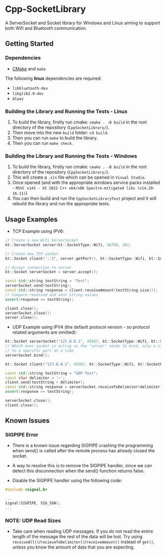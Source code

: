 # Cpp-SocketLibrary

A ServerSocket and Socket library for Windows and Linux aiming to support both Wifi and Bluetooth communication.

## Getting Started

### Dependencies

- [CMake](https://cmake.org/download/) and `make`

The following **linux** dependencies are required:
- `libbluetooth-dev`
- `libglib2.0-dev`
- `bluez`

### Building the Library and Running the Tests - Linux

1. To build the library, firstly run cmake: `cmake . -B build` in the root directory of the repository (`CppSocketLibrary/`).
2. Then move into the new `build` folder: `cd build`.
3. Then you can run `make` to build the library.
4. Then you can run `make check`.

### Building the Library and Running the Tests - Windows

1. To build the library, firstly run cmake: `cmake . -B build` in the root directory of the repository (`CppSocketLibrary/`).
2. This will create a `.sln` file which can be opened in `Visual Studio`.
3. Once opened (and with the appropriate windows service packs installed - `MSVC v143 - VS 2022 C++ x64/x86 Spectre-mitigated libs (v14.29-16.11)`)
4. You can then build and run the `CppSocketLibraryTest` project and it will rebuild the library and run the appropriate tests.

## Usage Examples

- TCP Example using IPV6:

```cpp
// Create a new Wifi ServerSocket
kt::ServerSocket server(kt::SocketType::Wifi, 56756, 20);

// Create new TCP socket
kt::Socket client("::1", server.getPort(), kt::SocketType::Wifi, kt::SocketProtocol::TCP);

// Accept connection to server
kt::Socket serverSocket = server.accept();

const std::string testString = "Test";
serverSocket.send(testString);
const std::string response = client.receiveAmount(testString.size());
// Compare received and sent string values
assert(response == testString);

client.close();
serverSocket.close();
server.close();
```

- UDP Example using IPV4 (the default protocol version - so protocol related arguments are omitted):

```cpp
kt::Socket serverSocket("127.0.0.1", 43567, kt::SocketType::Wifi, kt::SocketProtocol::UDP);
// Which ever socket is acting as the "server" needs to bind, only a single process can be bound 
// to a specific port at a time
serverSocket.bind();

kt::Socket client("127.0.0.1", 43567, kt::SocketType::Wifi, kt::SocketProtocol::UDP);

const std::string testString = "UDP Test";
const char delimiter = '~';
client.send(testString + delimiter);
const std::string response = serverSocket.receiveToDelimiter(delimiter);
assert(response == testString);

serverSocket.close();
client.close();
```

## Known Issues

### SIGPIPE Error

- There is a known issue regarding SIGPIPE crashing the programming when send() is called after the remote process has already closed the socket.
- A way to resolve this is to remove the SIGPIPE handler, since we can detect this disconnection when the send() function returns false.

- Disable the SIGPIPE handler using the following code:

```cpp
#include <signal.h>

...
signal(SIGPIPE, SIG_IGN);
...

```

### NOTE: UDP Read Sizes

- Take care when reading UDP messages. If you do not read the entire length of the message the rest of the data will be lost. Try using `receiveAll()`/`recieveToDelimiter()`/`receiveAmount()` instead of `get()`, unless you know the amount of data that you are expecting.
